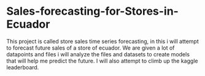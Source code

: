 # Sales-forecasting-for-Stores-in-Ecuador
This project is called store sales time series forecasting, in this i will attempt to forecast future sales of a store of ecuador. We are given a lot of datapoints and files i will analyze the files and datasets to create models that will help me predict the future. I will also attempt to climb up the kaggle leaderboard.
